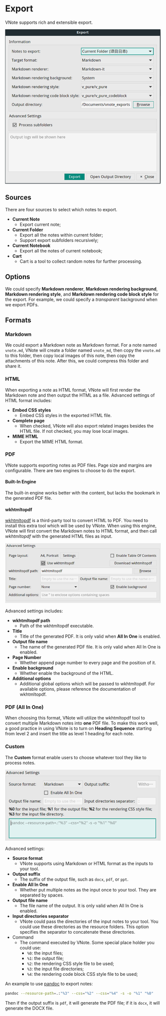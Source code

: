 # Export
VNote supports rich and extensible export.

![](_v_images/_1522153820_1561893453.png)

## Sources
There are four sources to select which notes to export.

- **Current Note**
    - Export current note;
- **Current Folder**
    - Export all the notes within current folder;
    - Support export subfolders recursively;
- **Current Notebook**
    - Export all the notes of current notebook;
- **Cart**
    - Cart is a tool to collect random notes for further processing.

## Options
We could specify **Markdown renderer**, **Markdown rendering background**, **Markdown rendering style**, and **Markdown rendering code block style** for the export. For example, we could specify a *transparent* background when we export PDFs.

## Formats
### Markdown
We could export a Markdown note as Markdown format. For a note named `vnote.md`, VNote will create a folder named `vnote_md`, then copy the `vnote.md` to this folder, then copy local images of this note, then copy the attachments of this note. After this, we could compress this folder and share it.

### HTML
When exporting a note as HTML format, VNote will first render the Markdown note and then output the HTML as a file. Advanced settings of HTML format includes:

- **Embed CSS styles**
    - Embed CSS styles in the exported HTML file.
- **Complete page**
    - When checked, VNote will also export related images besides the HTML file. If not checked, you may lose local images.
- **MIME HTML**
    - Export the MIME HTML format.

### PDF
VNote supports exporting notes as PDF files. Page size and margins are configurable. There are two engines to choose to do the export.

#### Built-In Engine
The built-in engine works better with the content, but lacks the bookmark in the generated PDF file.

#### wkhtmltopdf
[wkhtmltopdf](https://wkhtmltopdf.org/) is a third-party tool to convert HTML to PDF. You need to install this extra tool which will be used by VNote. When using this engine, VNote will first convert the Markdown notes to HTML format, and then call *wkhtmltopdf* with the generated HTML files as input.

![](_v_images/_1522239414_1120116148.png)

Advanced settings includes:

- **wkhtmltopdf path**
    - Path of the wkhtmltopdf executable.
- **Title**
    - Title of the generated PDF. It is only valid when **All In One** is enabled.
- **Output file name**
    - The name of the generated PDF file. It is only valid when All In One is enabled.
- **Page Number**
    - Whether append page number to every page and the position of it.
- **Enable background**
    - Whether enable the background of the HTML.
- **Additional options**
    - Additional global options which will be passed to wkhtmltopdf. For available options, please reference the documentation of wkhtmltopdf.

### PDF (All In One)
When choosing this format, VNote will utilize the wkhtmltopdf tool to convert multiple Markdown notes into **one** PDF file. To make this work well, a good practice in using VNote is to turn on **Heading Sequence** starting from level 2 and insert the title as level 1 heading for each note.

### Custom
The **Custom** format enable users to choose whatever tool they like to process notes.

![](_v_images/_1522240083_877026964.png)

Advanced settings:

- **Source format**
    - VNote supports using Markdown or HTML format as the inputs to your tool.
- **Output suffix**
    - The suffix of the output file, such as `docx`, `pdf`, or `ppt`.
- **Enable All In One**
    - Whether put multiple notes as the input once to your tool. They are separated by spaces.
- **Output file name**
    - The file name of the output. It is only valid when All In One is enabled.
- **Input directories separator**
    - VNote could pass the directories of the input notes to your tool. You could use these directories as the resource folders. This option specifies the separator to concatenate these directories.
- Command
    - The command executed by VNote. Some special place holder you could use:
        - `%0`: the input files;
        - `%1`: the output file;
        - `%2`: the rendering CSS style file to be used;
        - `%3`: the input file directories;
        - `%4`: the rendering code block CSS style file to be used;

An example to use [pandoc](http://pandoc.org) to export notes:

```sh
pandoc --resource-path=.:"%3" --css="%2" --css="%4" -s -o "%1" "%0"
```

Then if the output suffix is `pdf`, it will generate the PDF file; if it is `docx`, it will generate the DOCX file.